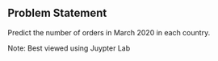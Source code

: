 ## Problem Statement

Predict the number of orders in March 2020 in each country.


Note: Best viewed using Juypter Lab
